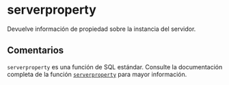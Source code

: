 ﻿---
SidebarGroup: "Funciones de sistema"
Autogenerated: true
---

# serverproperty

Devuelve información de propiedad sobre la instancia del servidor.

## Comentarios 

`serverproperty` es una función de SQL estándar. Consulte la documentación completa de la función [`serverproperty`](https://learn.microsoft.com/es-es/sql/t-sql/functions/serverproperty-transact-sql) para mayor información.
